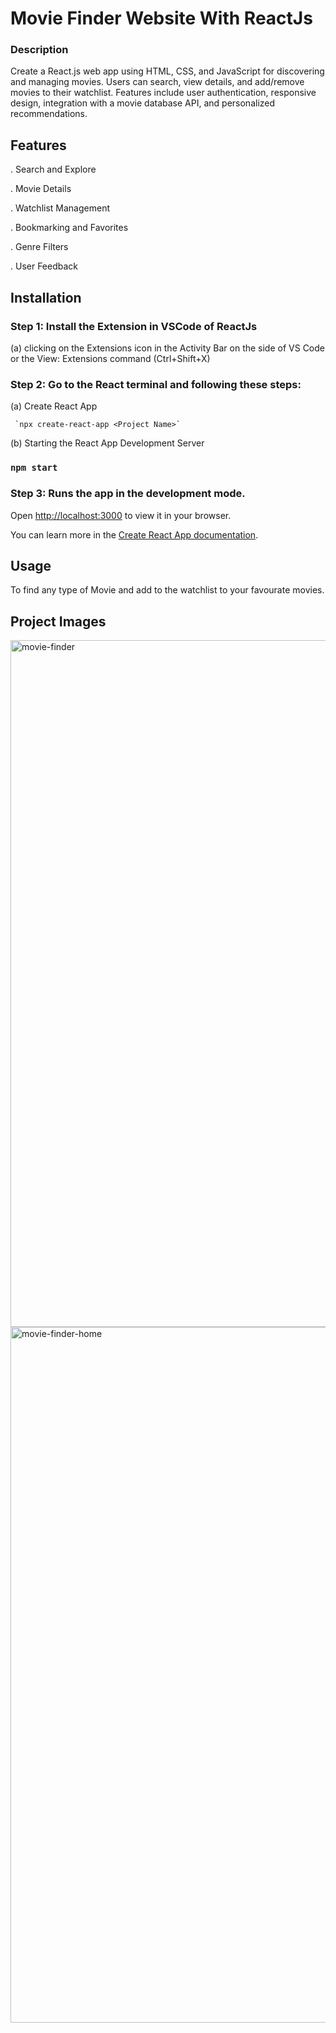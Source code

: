 # Movie Finder Website With ReactJs

### Description
Create a React.js web app using HTML, CSS, and JavaScript for discovering and managing movies. Users can search, view details, and add/remove movies to their watchlist. Features include user authentication, responsive design, integration with a movie database API, and personalized recommendations.

## Features
. Search and Explore

. Movie Details

. Watchlist Management 

. Bookmarking and Favorites

. Genre Filters

. User Feedback

## Installation
### Step 1:   Install the Extension in VSCode of ReactJs

(a) clicking on the Extensions icon in the Activity Bar on the side of VS Code or the View: Extensions command (Ctrl+Shift+X)

### Step 2:  Go to the React terminal and following these steps:

 (a) Create React App
 
     `npx create-react-app <Project Name>`
    
(b) Starting the React App Development Server

 ###  `npm start`

### Step 3:  Runs the app in the development mode.
   
Open [http://localhost:3000](http://localhost:3000) to view it in your browser.


You can learn more in the [Create React App documentation](https://radixweb.com/blog/steps-to-build-react-project-with-create-react-app).


## Usage

To find any type of Movie and add to the watchlist to your favourate movies.

## Project Images

<img width="1099" alt="movie-finder" src="https://github.com/mohitsupolia/Movie-Finder/assets/104218088/7ed1358e-9c0f-4e4b-96b4-ea1db315e536">
<img width="1113" alt="movie-finder-home" src="https://github.com/mohitsupolia/Movie-Finder/assets/104218088/83cccc79-b830-4f1c-acfd-33abae76afed">


